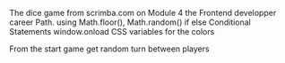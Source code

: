 The dice game from scrimba.com on Module 4 the Frontend developper career Path.
using 
Math.floor(), Math.random()
if else Conditional Statements
window.onload
CSS variables for the colors

From the start game get random turn between players 

